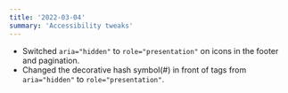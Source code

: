 ```yaml
---
title: '2022-03-04'
summary: 'Accessibility tweaks'
---
```


* Switched `aria="hidden"` to `role="presentation"` on icons in the footer and pagination.
* Changed the decorative hash symbol(#) in front of tags from `aria="hidden"` to `role="presentation"`.
